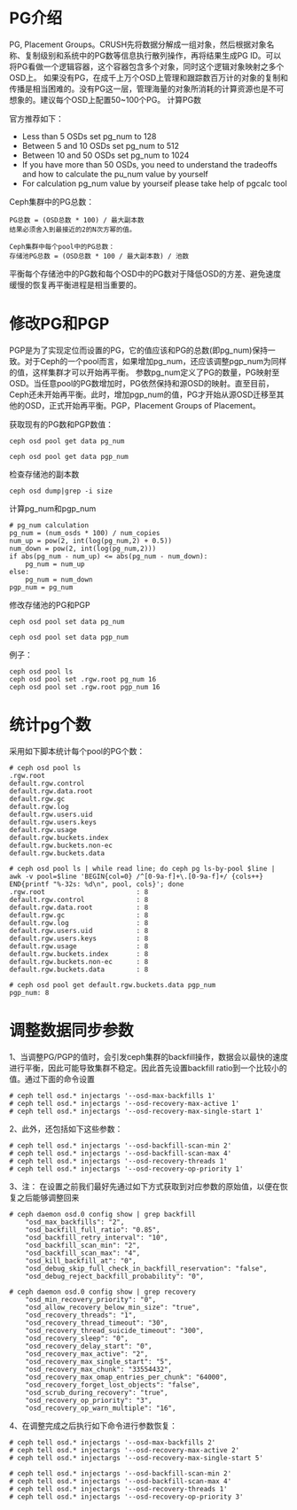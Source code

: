 # PG介绍

PG, Placement Groups。CRUSH先将数据分解成一组对象，然后根据对象名称、复制级别和系统中的PG数等信息执行散列操作，再将结果生成PG ID。可以将PG看做一个逻辑容器，这个容器包含多个对象，同时这个逻辑对象映射之多个OSD上。
如果没有PG，在成千上万个OSD上管理和跟踪数百万计的对象的复制和传播是相当困难的。没有PG这一层，管理海量的对象所消耗的计算资源也是不可想象的。建议每个OSD上配置50~100个PG。
计算PG数

官方推荐如下：
- Less than 5 OSDs set pg_num to 128
- Between 5 and 10 OSDs set pg_num to 512
- Between 10 and 50 OSDs set pg_num to 1024
- If you have more than 50 OSDs, you need to understand the tradeoffs and how to calculate the pu_num value by yourself
- For calculation pg_num value by yourseif please take help of pgcalc tool

Ceph集群中的PG总数：
```
PG总数 = (OSD总数 * 100) / 最大副本数
结果必须舍入到最接近的2的N次方幂的值。

Ceph集群中每个pool中的PG总数：
存储池PG总数 = (OSD总数 * 100 / 最大副本数) / 池数
```
平衡每个存储池中的PG数和每个OSD中的PG数对于降低OSD的方差、避免速度缓慢的恢复再平衡进程是相当重要的。

# 修改PG和PGP

PGP是为了实现定位而设置的PG，它的值应该和PG的总数(即pg_num)保持一致。对于Ceph的一个pool而言，如果增加pg_num，还应该调整pgp_num为同样的值，这样集群才可以开始再平衡。
参数pg_num定义了PG的数量，PG映射至OSD。当任意pool的PG数增加时，PG依然保持和源OSD的映射。直至目前，Ceph还未开始再平衡。此时，增加pgp_num的值，PG才开始从源OSD迁移至其他的OSD，正式开始再平衡。PGP，Placement Groups of Placement。

获取现有的PG数和PGP数值：
```
ceph osd pool get data pg_num

ceph osd pool get data pgp_num
```

检查存储池的副本数
```
ceph osd dump|grep -i size
```

计算pg_num和pgp_num
```
# pg_num calculation
pg_num = (num_osds * 100) / num_copies
num_up = pow(2, int(log(pg_num,2) + 0.5))
num_down = pow(2, int(log(pg_num,2)))
if abs(pg_num - num_up) <= abs(pg_num - num_down):
    pg_num = num_up
else:
    pg_num = num_down
pgp_num = pg_num
```

修改存储池的PG和PGP
```
ceph osd pool set data pg_num 

ceph osd pool set data pgp_num
```
例子：
```
ceph osd pool ls
ceph osd pool set .rgw.root pg_num 16
ceph osd pool set .rgw.root pgp_num 16
```

# 统计pg个数

采用如下脚本统计每个pool的PG个数：
```
# ceph osd pool ls
.rgw.root
default.rgw.control
default.rgw.data.root
default.rgw.gc
default.rgw.log
default.rgw.users.uid
default.rgw.users.keys
default.rgw.usage
default.rgw.buckets.index
default.rgw.buckets.non-ec
default.rgw.buckets.data

# ceph osd pool ls | while read line; do ceph pg ls-by-pool $line | awk -v pool=$line 'BEGIN{col=0} /^[0-9a-f]+\.[0-9a-f]+/ {cols++} END{printf "%-32s: %d\n", pool, cols}'; done
.rgw.root                       : 8
default.rgw.control             : 8
default.rgw.data.root           : 8
default.rgw.gc                  : 8
default.rgw.log                 : 8
default.rgw.users.uid           : 8
default.rgw.users.keys          : 8
default.rgw.usage               : 8
default.rgw.buckets.index       : 8
default.rgw.buckets.non-ec      : 8
default.rgw.buckets.data        : 8

# ceph osd pool get default.rgw.buckets.data pgp_num
pgp_num: 8
```


# 调整数据同步参数

1、当调整PG/PGP的值时，会引发ceph集群的backfill操作，数据会以最快的速度进行平衡，因此可能导致集群不稳定。因此首先设置backfill ratio到一个比较小的值。通过下面的命令设置
```
# ceph tell osd.* injectargs '--osd-max-backfills 1'
# ceph tell osd.* injectargs '--osd-recovery-max-active 1'
# ceph tell osd.* injectargs '--osd-recovery-max-single-start 1'
```

2、此外，还包括如下这些参数：
```
# ceph tell osd.* injectargs '--osd-backfill-scan-min 2' 
# ceph tell osd.* injectargs '--osd-backfill-scan-max 4' 
# ceph tell osd.* injectargs '--osd-recovery-threads 1' 
# ceph tell osd.* injectargs '--osd-recovery-op-priority 1' 
```

3、注： 在设置之前我们最好先通过如下方式获取到对应参数的原始值，以便在恢复之后能够调整回来
```
# ceph daemon osd.0 config show | grep backfill
    "osd_max_backfills": "2",
    "osd_backfill_full_ratio": "0.85",
    "osd_backfill_retry_interval": "10",
    "osd_backfill_scan_min": "2",
    "osd_backfill_scan_max": "4",
    "osd_kill_backfill_at": "0",
    "osd_debug_skip_full_check_in_backfill_reservation": "false",
    "osd_debug_reject_backfill_probability": "0",

# ceph daemon osd.0 config show | grep recovery
    "osd_min_recovery_priority": "0",
    "osd_allow_recovery_below_min_size": "true",
    "osd_recovery_threads": "1",
    "osd_recovery_thread_timeout": "30",
    "osd_recovery_thread_suicide_timeout": "300",
    "osd_recovery_sleep": "0",
    "osd_recovery_delay_start": "0",
    "osd_recovery_max_active": "2",
    "osd_recovery_max_single_start": "5",
    "osd_recovery_max_chunk": "33554432",
    "osd_recovery_max_omap_entries_per_chunk": "64000",
    "osd_recovery_forget_lost_objects": "false",
    "osd_scrub_during_recovery": "true",
    "osd_recovery_op_priority": "3",
    "osd_recovery_op_warn_multiple": "16",
```

4、在调整完成之后执行如下命令进行参数恢复：
```
# ceph tell osd.* injectargs '--osd-max-backfills 2'
# ceph tell osd.* injectargs '--osd-recovery-max-active 2'
# ceph tell osd.* injectargs '--osd-recovery-max-single-start 5'

# ceph tell osd.* injectargs '--osd-backfill-scan-min 2' 
# ceph tell osd.* injectargs '--osd-backfill-scan-max 4' 
# ceph tell osd.* injectargs '--osd-recovery-threads 1' 
# ceph tell osd.* injectargs '--osd-recovery-op-priority 3' 
```
